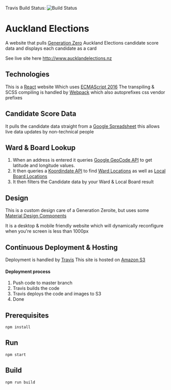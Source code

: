 Travis Build Status: ![Build Status](https://travis-ci.org/LoganElliott/aucklandelections.svg?branch=master)

# Auckland Elections

A website that pulls [Generation Zero](http://wwww.generationzero.org) Auckland Elections candidate score data and displays each candidate as a card

See live site here http://www.aucklandelections.nz

## Technologies

This is a [React](https://facebook.github.io/react/) website
Which uses [ECMAScript 2016](http://www.ecma-international.org/ecma-262/7.0/)
The transpiling & SCSS compiling is handled by [Webpack](https://webpack.github.io/) which also autoprefixes css vendor prefixes 

## Candidate Score Data

It pulls the candidate data straight from a [Google Spreadsheet](https://docs.google.com/spreadsheets/d/1qK6ph0ZU1dGsTjkeIiPLjVRpyRQKo_ItDrnqMZmRjUU/edit#gid=2126234327) this allows live data updates by non-technical people 

## Ward & Board Lookup

1. When an address is entered it queries [Google GeoCode API](https://developers.google.com/maps/documentation/geocoding/intro) to get latitude and longitude values.
2. It then queries a [Koordindate API](https://koordinates.com) to find [Ward Locations](https://koordinates.com/layer/1349-auckland-council-wards-july-2010) as well as [Local Board Locations](https://koordinates.com/layer/1513-auckland-council-boards-july-2010)
3. It then filters the Candidate data by your Ward & Local Board result

## Design

This is a custom design care of a Generation Zeroite, but uses some [Material Design Components](http://www.material-ui.com)

It is a desktop & mobile friendly website which will dynamically reconfigure when you're screen is less than 1000px

## Continuous Deployment & Hosting

Deployment is handled by [Travis](http://www.travis-ci.org)
This site is hosted on [Amazon S3](https://aws.amazon.com/s3/)

#### Deployment process
1. Push code to master branch
2. Travis builds the code
3. Travis deploys the code and images to S3
4. Done

## Prerequisites

```
npm install
```

## Run

```
npm start
```

## Build
```
npm run build
```
